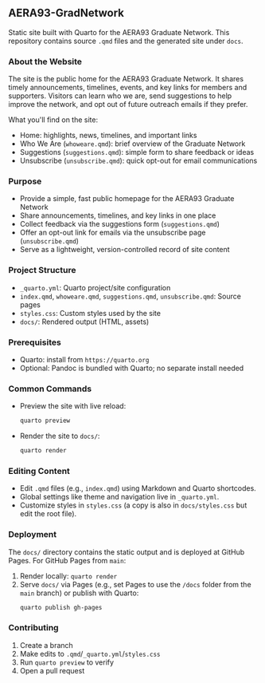 ## AERA93-GradNetwork

Static site built with Quarto for the AERA93 Graduate Network. This repository contains source `.qmd` files and the generated site under `docs`.

### About the Website

The site is the public home for the AERA93 Graduate Network. It shares timely announcements, timelines, events, and key links for members and supporters. Visitors can learn who we are, send suggestions to help improve the network, and opt out of future outreach emails if they prefer.

What you'll find on the site:

- Home: highlights, news, timelines, and important links
- Who We Are (`whoweare.qmd`): brief overview of the Graduate Network
- Suggestions (`suggestions.qmd`): simple form to share feedback or ideas
- Unsubscribe (`unsubscribe.qmd`): quick opt-out for email communications

### Purpose

- Provide a simple, fast public homepage for the AERA93 Graduate Network
- Share announcements, timelines, and key links in one place
- Collect feedback via the suggestions form (`suggestions.qmd`)
- Offer an opt-out link for emails via the unsubscribe page (`unsubscribe.qmd`)
- Serve as a lightweight, version-controlled record of site content

### Project Structure

- `_quarto.yml`: Quarto project/site configuration
- `index.qmd`, `whoweare.qmd`, `suggestions.qmd`, `unsubscribe.qmd`: Source pages
- `styles.css`: Custom styles used by the site
- `docs/`: Rendered output (HTML, assets)

### Prerequisites

- Quarto: install from `https://quarto.org`
- Optional: Pandoc is bundled with Quarto; no separate install needed

### Common Commands

- Preview the site with live reload:
  ```bash
  quarto preview
  ```

- Render the site to `docs/`:
  ```bash
  quarto render
  ```

### Editing Content

- Edit `.qmd` files (e.g., `index.qmd`) using Markdown and Quarto shortcodes.
- Global settings like theme and navigation live in `_quarto.yml`.
- Customize styles in `styles.css` (a copy is also in `docs/styles.css` but edit the root file).

### Deployment

The `docs/` directory contains the static output and is deployed at GitHub Pages. For GitHub Pages from `main`:

1. Render locally: `quarto render`
2. Serve `docs/` via Pages (e.g., set Pages to use the `/docs` folder from the `main` branch) or publish with Quarto:
   ```bash
   quarto publish gh-pages
   ```

### Contributing

1. Create a branch
2. Make edits to `.qmd`/`_quarto.yml`/`styles.css`
3. Run `quarto preview` to verify
4. Open a pull request